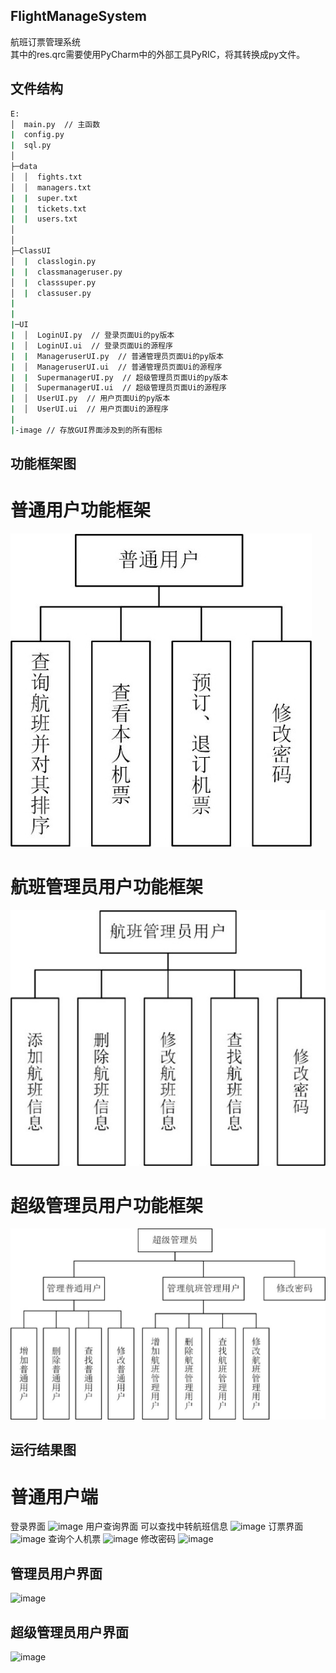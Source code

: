 ## FlightManageSystem
航班订票管理系统  
其中的res.qrc需要使用PyCharm中的外部工具PyRIC，将其转换成py文件。  
## 文件结构
```bash
E:
│  main.py  // 主函数
|  config.py
|  sql.py
│  
├─data
│  │  fights.txt
│  │  managers.txt
|  |  super.txt
|  |  tickets.txt
|  |  users.txt
│
│                  
├─ClassUI
│  |  classlogin.py
|  |  classmanageruser.py
│  |  classsuper.py
│  |  classuser.py
|
|
|─UI
|  │  LoginUI.py  // 登录页面Ui的py版本
|  │  LoginUI.ui  // 登录页面Ui的源程序
|  |  ManageruserUI.py  // 普通管理员页面Ui的py版本
|  │  ManageruserUI.ui  // 普通管理员页面Ui的源程序
|  |  SupermanagerUI.py  // 超级管理员页面Ui的py版本
|  │  SupermanagerUI.ui  // 超级管理员页面Ui的源程序
|  │  UserUI.py  // 用户页面Ui的py版本
|  │  UserUI.ui  // 用户页面Ui的源程序
|
|-image // 存放GUI界面涉及到的所有图标
```
## 功能框架图
# 普通用户功能框架
![image](https://github.com/LiuZ1Han/FlightManageSystem/blob/main/Png/Figure1.jpg)
# 航班管理员用户功能框架
![image](https://github.com/LiuZ1Han/FlightManageSystem/blob/main/Png/Figure2.jpg)
# 超级管理员用户功能框架
![image](https://github.com/LiuZ1Han/FlightManageSystem/blob/main/Png/Figure3.jpg)
## 运行结果图
# 普通用户端
登录界面
![image](https://github.com/LiuZ1Han/FlightManageSystem/blob/main/Png/Figure4.jpg)
用户查询界面
可以查找中转航班信息
![image](https://github.com/LiuZ1Han/FlightManageSystem/blob/main/Png/Figure5.jpg)
订票界面
![image](https://github.com/LiuZ1Han/FlightManageSystem/blob/main/Png/F6.jpg)
查询个人机票
![image](https://github.com/LiuZ1Han/FlightManageSystem/blob/main/Png/F7.jpg)
修改密码
![image](https://github.com/LiuZ1Han/FlightManageSystem/blob/main/Png/F8.jpg)
## 管理员用户界面
![image](https://github.com/LiuZ1Han/FlightManageSystem/blob/main/Png/F9.jpg)
## 超级管理员用户界面
![image](https://github.com/LiuZ1Han/FlightManageSystem/blob/main/Png/F10.jpg)

